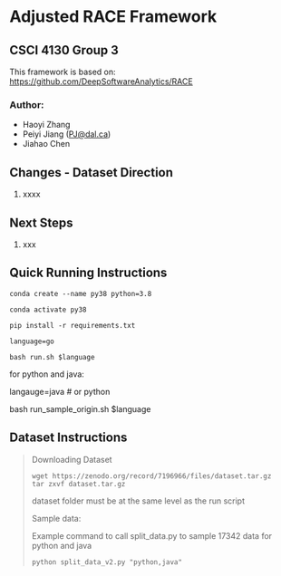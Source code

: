 # Adjusted RACE Framework
## CSCI 4130 Group 3
This framework is based on: https://github.com/DeepSoftwareAnalytics/RACE
### Author:
- Haoyi Zhang
- Peiyi Jiang (PJ@dal.ca)
- Jiahao Chen

## Changes - Dataset Direction
1. xxxx

## Next Steps
1. xxx

## Quick Running Instructions
```
conda create --name py38 python=3.8

conda activate py38

pip install -r requirements.txt

language=go

bash run.sh $language
```
for python and java:

langauge=java # or python

bash run_sample_origin.sh $language

## Dataset Instructions
> Downloading Dataset
> ```
> wget https://zenodo.org/record/7196966/files/dataset.tar.gz
>tar zxvf dataset.tar.gz
> ```
> dataset folder must be at the same level as the run script
>
> Sample data:
> 
> Example command to call split_data.py to sample 17342 data for python and java
> 
> `python split_data_v2.py "python,java"`


